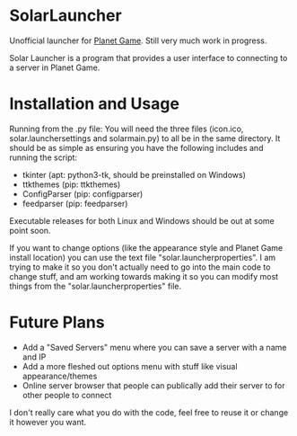 # SolarLauncher
Unofficial launcher for [Planet Game](https://github.com/Jachdich/planet-client/).
Still very much work in progress.

Solar Launcher is a program that provides a user interface to connecting to a server in Planet Game.

# Installation and Usage
Running from the .py file:
You will need the three files (icon.ico, solar.launchersettings and solarmain.py) to all be in the same directory. It should be as simple as ensuring you have the following includes and running the script:

 - tkinter (apt: python3-tk, should be preinstalled on Windows)
 - ttkthemes (pip: ttkthemes)
 - ConfigParser (pip: configparser)
 - feedparser (pip: feedparser)
 
 Executable releases for both Linux and Windows should be out at some point soon.
 
 If you want to change options (like the appearance style and Planet Game install location) you can use the text file "solar.launcherproperties". I am trying to make it so you don't actually need to go into the main code to change stuff, and am working towards making it so you can modify most things from the "solar.launcherproperties" file.
 
# Future Plans
- Add a "Saved Servers" menu where you can save a server with a name and IP
- Add a more fleshed out options menu with stuff like visual appearance/themes
- Online server browser that people can publically add their server to for other people to connect
 
 I don't really care what you do with the code, feel free to reuse it or change it however you want.
